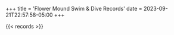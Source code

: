 +++
title = 'Flower Mound Swim & Dive Records'
date = 2023-09-21T22:57:58-05:00
+++

{{< records >}}